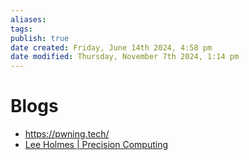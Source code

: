 ```yaml
---
aliases: 
tags: 
publish: true
date created: Friday, June 14th 2024, 4:58 pm
date modified: Thursday, November 7th 2024, 1:14 pm
---
```


# Blogs

- https://pwning.tech/
- [Lee Holmes | Precision Computing](https://www.leeholmes.com/)
